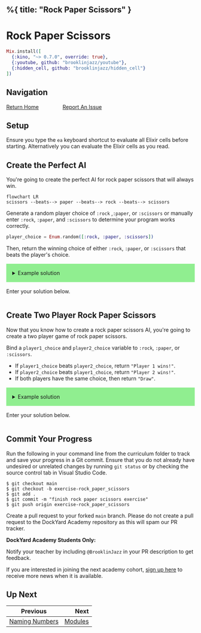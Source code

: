 %{
  title: "Rock Paper Scissors"
}
---
# Rock Paper Scissors

```elixir
Mix.install([
  {:kino, "~> 0.7.0", override: true},
  {:youtube, github: "brooklinjazz/youtube"},
  {:hidden_cell, github: "brooklinjazz/hidden_cell"}
])
```

## Navigation

[Return Home](../start.livemd)<span style="padding: 0 30px"></span>
[Report An Issue](https://github.com/DockYard-Academy/beta_curriculum/issues/new?assignees=&labels=&template=issue.md&title=)

## Setup

Ensure you type the `ea` keyboard shortcut to evaluate all Elixir cells before starting. Alternatively you can evaluate the Elixir cells as you read.

## Create the Perfect AI

You're going to create the perfect AI for rock paper scissors that will always win.

```mermaid
flowchart LR
scissors --beats--> paper --beats--> rock --beats--> scissors
```

Generate a random player choice of `:rock` ,`:paper`, or `:scissors` or manually enter `:rock`, `:paper`, and `:scissors` to determine your program works correctly.

<!-- livebook:{"force_markdown":true} -->

```elixir
player_choice = Enum.random([:rock, :paper, :scissors])
```

Then, return the winning choice of either `:rock`, `:paper`, or `:scissors` that beats the player's choice.

<details style="background-color: lightgreen; padding: 1rem; margin: 1rem 0;">
  <summary>Example solution</summary>

  ```elixir
  player_choice = :scissors
  
  case player_choice do
    :rock -> :paper
    :paper -> :scissors
    :scissors -> :rock
  end
  ```
</details>

Enter your solution below.

```elixir

```

## Create Two Player Rock Paper Scissors

Now that you know how to create a rock paper scissors AI, you're going to create a two player game of rock paper scissors.

Bind a `player1_choice` and `player2_choice` variable to `:rock`, `:paper`, or `:scissors`.

* If `player1_choice` beats `player2_choice`, return `"Player 1 wins!"`.
* If `player2_choice` beats `player1_choice`, return `"Player 2 wins!"`.
* If both players have the same choice, then return `"Draw"`.

<details style="background-color: lightgreen; padding: 1rem; margin: 1rem 0;">
  <summary>Example solution</summary>

  ```elixir
  player1 = :rock
  player2 = :scissors

  case {player1, player2} do
    {:rock, :scissors} -> "Player 1 Wins!"
    {:paper, :rock} -> "Player 1 Wins!"
    {:scissors, :paper} -> "Player 1 Wins!"
    {:rock, :paper} -> "Player 2 Wins!"
    {:paper, :scissors} -> "Player 2 Wins!"
    {:scissors, :rock} -> "Player 2 Wins!"
    {_same, _same} -> "Draw"
  end
  ```

  You can also reduce code repetition using functions and the `in` keyword to check if the value exists in a list.

  ```elixir
  player1 = :rock
  player2 = :scissors

  beats? = fn choice1, choice2 ->
    {choice1, choice2} in [{:rock, :scissors}, {:paper, :rock}, {:scissors, :paper}]
  end

  cond do
    beats?(player1, player2) -> "Player1"
    beats?(player2, player1) -> "Player2"
    player1 == player2 -> "Draw"
  end
  ```

</details>

Enter your solution below.

```elixir

```

## Commit Your Progress

Run the following in your command line from the curriculum folder to track and save your progress in a Git commit.
Ensure that you do not already have undesired or unrelated changes by running `git status` or by checking the source control tab in Visual Studio Code.

```
$ git checkout main
$ git checkout -b exercise-rock_paper_scissors
$ git add .
$ git commit -m "finish rock paper scissors exercise"
$ git push origin exercise-rock_paper_scissors
```

Create a pull request to your forked `main` branch. Please do not create a pull request to the DockYard Academy repository as this will spam our PR tracker.

**DockYard Academy Students Only:**

Notify your teacher by including `@BrooklinJazz` in your PR description to get feedback.

If you are interested in joining the next academy cohort, [sign up here](https://academy.dockyard.com/) to receive more news when it is available.

## Up Next

| Previous                                             | Next                                 |
| ---------------------------------------------------- | -----------------------------------: |
| [Naming Numbers](../exercises/naming_numbers.livemd) | [Modules](../reading/modules.livemd) |

